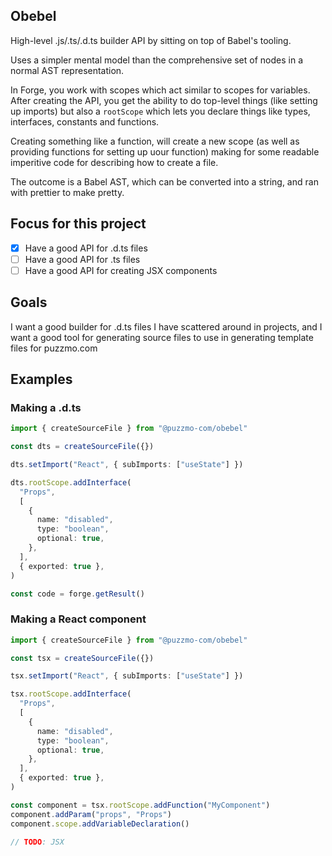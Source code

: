 ## Obebel

High-level .js/.ts/.d.ts builder API by sitting on top of Babel's tooling.

Uses a simpler mental model than the comprehensive set of nodes in a normal AST representation.

In Forge, you work with scopes which act similar to scopes for variables. After creating the API, you get the ability to do top-level things (like setting up imports) but also a `rootScope` which lets you declare things like types, interfaces, constants and functions.

Creating something like a function, will create a new scope (as well as providing functions for setting up uour function) making for some readable imperitive code for describing how to create a file.

The outcome is a Babel AST, which can be converted into a string, and ran with prettier to make pretty.

## Focus for this project

- [x] Have a good API for .d.ts files
- [ ] Have a good API for .ts files
- [ ] Have a good API for creating JSX components

## Goals

I want a good builder for .d.ts files I have scattered around in projects, and I want a good tool for generating source files to use in generating template files for puzzmo.com

## Examples

### Making a .d.ts

```ts
import { createSourceFile } from "@puzzmo-com/obebel"

const dts = createSourceFile({})

dts.setImport("React", { subImports: ["useState"] })

dts.rootScope.addInterface(
  "Props",
  [
    {
      name: "disabled",
      type: "boolean",
      optional: true,
    },
  ],
  { exported: true },
)

const code = forge.getResult()
```

### Making a React component

```ts
import { createSourceFile } from "@puzzmo-com/obebel"

const tsx = createSourceFile({})

tsx.setImport("React", { subImports: ["useState"] })

tsx.rootScope.addInterface(
  "Props",
  [
    {
      name: "disabled",
      type: "boolean",
      optional: true,
    },
  ],
  { exported: true },
)

const component = tsx.rootScope.addFunction("MyComponent")
component.addParam("props", "Props")
component.scope.addVariableDeclaration()

// TODO: JSX
```
